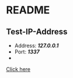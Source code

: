 # __README__


## Test-IP-Address
  -	Address: __*127.0.0.1*__
  -	Port: __*1337*__
  -	
  
[Click here](http://127.0.0.1:1337)
